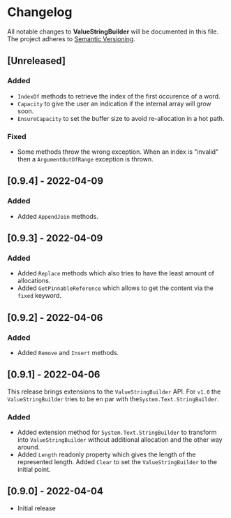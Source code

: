 # Changelog

All notable changes to **ValueStringBuilder** will be documented in this file. The project adheres to [Semantic Versioning](https://semver.org/spec/v2.0.0.html).

<!-- The format is based on [Keep a Changelog](https://keepachangelog.com/en/1.0.0/) -->

## [Unreleased]

### Added
 - `IndexOf` methods to retrieve the index of the first occurence of a word.
 - `Capacity` to give the user an indication if the internal array will grow soon.
 - `EnsureCapacity` to set the buffer size to avoid re-allocation in a hot path.

### Fixed
 - Some methods throw the wrong exception. When an index is "invalid" then a `ArgumentOutOfRange` exception is thrown.

## [0.9.4] - 2022-04-09

### Added
 - Added `AppendJoin` methods.
 
## [0.9.3] - 2022-04-09

### Added
 - Added `Replace` methods which also tries to have the least amount of allocations.
 - Added `GetPinnableReference` which allows to get the content via the `fixed` keyword.

## [0.9.2] - 2022-04-06

### Added
 - Added `Remove` and `Insert` methods.

## [0.9.1] - 2022-04-06

This release brings extensions to the `ValueStringBuilder` API. For `v1.0` the `ValueStringBuilder` tries to be en par with the`System.Text.StringBuilder`.

### Added
 - Added extension method for `System.Text.StringBuilder` to transform into `ValueStringBuilder` without additional allocation and the other way around.
 - Added `Length` readonly property which gives the length of the represented length. Added `Clear` to set the `ValueStringBuilder` to the initial point.

## [0.9.0] - 2022-04-04
 - Initial release